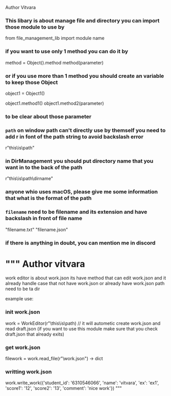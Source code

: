 Author Vitvara

### This libary is about manage file and directory you can import those module to use by

from file_management_lib import module name

### if you want to use only 1 method you can do it by

method = Object().method
method(parameter)

### or if you use more than 1 method you should create an variable to keep those Object

object1 = Object1()

object1.method1()
object1.method2(parameter)

### to be clear about those parameter
### `path` on window path can't directly use by themself you need to add r in font of the path string to avoid backslash error
r"this\is\path" 
### in DirManagement you should put directory name that you want in to the back of the path
r"this\is\path\dirname" 

### anyone whio uses macOS, please give me some information that what is the format of the path ###

### `filename` need to be filename and its extension and have backslash in front of file name
"filename.txt"
"filename.json"

### if there is anything in doubt, you can mention me in discord
"""
Author vitvara
=================================================================================================================
work editor is about work.json
its have method that can edit work.json and it already handle case that not have work.json or already have work.json
path need to be ta dir

example use:
### init work.json
work = WorkEditor(r"\this\is\path)
// it will autometic create work.json and read draft.json (if you want to use this module make sure that you check draft.json that already exits)
### get work.json
filework = work.read_file(r"\work.json") -> dict
### writting work.json
work.write_work({'student_id': '6310546066', 'name': 'vitvara', 'ex': 'ex1', 'score1': '12', 'score2': '13', 'comment': 'nice work'})
"""